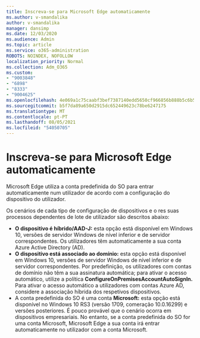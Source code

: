 ```yaml
---
title: Inscreva-se para Microsoft Edge automaticamente
ms.author: v-smandalika
author: v-smandalika
manager: dansimp
ms.date: 12/03/2020
ms.audience: Admin
ms.topic: article
ms.service: o365-administration
ROBOTS: NOINDEX, NOFOLLOW
localization_priority: Normal
ms.collection: Adm_O365
ms.custom:
- "9003848"
- "6898"
- "8333"
- "9004625"
ms.openlocfilehash: 4e069a1c75caabf3bef7387140edd5650cf966856b888b5c6b5618a603986d6d
ms.sourcegitcommit: b5f7da89a650d2915dc652449623c78be6247175
ms.translationtype: MT
ms.contentlocale: pt-PT
ms.lasthandoff: 08/05/2021
ms.locfileid: "54050705"
---
```

# <a name="sign-in-to-microsoft-edge-automatically"></a>Inscreva-se para Microsoft Edge automaticamente

Microsoft Edge utiliza a conta predefinida do SO para entrar automaticamente num utilizador de acordo com a configuração do dispositivo do utilizador. 

Os cenários de cada tipo de configuração de dispositivos e o res suas processos dependentes de lote de utilizador são descritos abaixo:

- **O dispositivo é híbrido/AAD-J:** esta opção está disponível em Windows 10, versões de servidor Windows de nível inferior e de servidor correspondentes. Os utilizadores têm automaticamente a sua conta Azure Active Directory (AD).
- **O dispositivo está associado ao domínio:** esta opção está disponível em Windows 10, versões de servidor Windows de nível inferior e de servidor correspondentes. Por predefinição, os utilizadores com contas de domínio não têm a sua assinatura automática; para ativar o acesso automático, utilize a política **ConfigureOnPremisesAccountAutoSignIn.** Para ativar o acesso automático a utilizadores com contas Azure AD, considere a associação híbrida dos respetivos dispositivos.
- A conta predefinida do SO é uma conta **Microsoft:** esta opção está disponível no Windows 10 RS3 (versão 1709, comeração 10.0.16299) e versões posteriores. É pouco provável que o cenário ocorra em dispositivos empresariais. No entanto, se a conta predefinida do SO for uma conta Microsoft, Microsoft Edge a sua conta irá entrar automaticamente no utilizador com a conta Microsoft.
 
 
